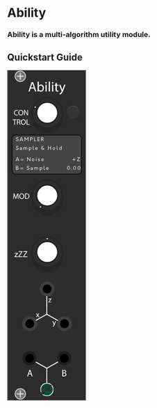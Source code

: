 # Ability

### Ability is a multi-algorithm utility module.

## Quickstart Guide

![alt text](../../img/ability.png)<br>
